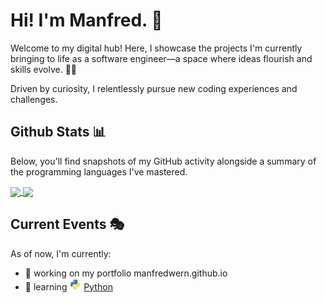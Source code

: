 # Hi! I'm Manfred. 👋

Welcome to my digital hub! Here, I showcase the projects I'm currently bringing to life as a software engineer—a space where ideas flourish and skills evolve. 🧑‍💻

Driven by curiosity, I relentlessly pursue new coding experiences and challenges.

## Github Stats 📊
Below, you'll find snapshots of my GitHub activity alongside a summary of the programming languages I've mastered.

<a href="https://github.com/anuraghazra/github-readme-stats">
  <img align="center" src="https://github-readme-stats.vercel.app/api?username=manfredwern&show_icons=true&theme=onedark&hide=contribs" />
</a>
<a href="https://github.com/anuraghazra/convoychat">
  <img align="center" src="https://github-readme-stats.vercel.app/api/top-langs/?username=manfredwern&layout=compact&theme=onedark" />
</a>


## Current Events 🎭

As of now, I'm currently:
- 🔭 working on my portfolio manfredwern.github.io
- 🌱 learning <img src="https://raw.githubusercontent.com/devicons/devicon/master/icons/python/python-original.svg" alt="python" width="19" height="19"/> </a> <a href="https://reactjs.org/" target="_blank"> Python


<!--
- and <img src="https://raw.githubusercontent.com/devicons/devicon/master/icons/react/react-original-wordmark.svg" alt="react" width="19" height="19"/> React
**manfredwern/manfredwern** is a ✨ _special_ ✨ repository because its `README.md` (this file) appears on your GitHub profile.

Here are some ideas to get you started:

- 🔭 I’m currently working on ...
- 🌱 I’m currently learning ...
- 👯 I’m looking to collaborate on ...
- 🤔 I’m looking for help with ...
- 💬 Ask me about ...
- 📫 How to reach me: ...
- 😄 Pronouns: ...
- ⚡ Fun fact: ...
-->
